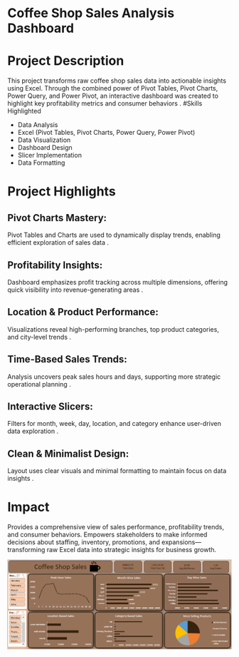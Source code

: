 # Coffee Shop Sales Analysis Dashboard
# Project Description
This project transforms raw coffee shop sales data into actionable insights using Excel. 
Through the combined power of Pivot Tables, Pivot Charts, Power Query, and Power Pivot, an interactive dashboard was created to highlight key 
profitability metrics and consumer behaviors .
#Skills Highlighted
-	Data Analysis
-	Excel (Pivot Tables, Pivot Charts, Power Query, Power Pivot)
-	Data Visualization
-	Dashboard Design
-	Slicer Implementation
-	Data Formatting

# Project Highlights
## Pivot Charts Mastery: 
Pivot Tables and Charts are used to dynamically display trends, enabling efficient exploration of sales data .
## Profitability Insights: 
Dashboard emphasizes profit tracking across multiple dimensions, offering quick visibility into revenue-generating areas .
## Location & Product Performance: 
Visualizations reveal high-performing branches, top product categories, and city-level trends .
## Time-Based Sales Trends: 
Analysis uncovers peak sales hours and days, supporting more strategic operational planning .
## Interactive Slicers: 
Filters for month, week, day, location, and category enhance user-driven data exploration .
##	Clean & Minimalist Design: 
Layout uses clear visuals and minimal formatting to maintain focus on data insights .
# Impact
Provides a comprehensive view of sales performance, profitability trends, and consumer behaviors. Empowers stakeholders to make informed decisions about staffing, inventory, promotions, and expansions—transforming raw Excel data into strategic insights for business growth.

![Coffee Shop Dashboard](images/Dashboard.png)


